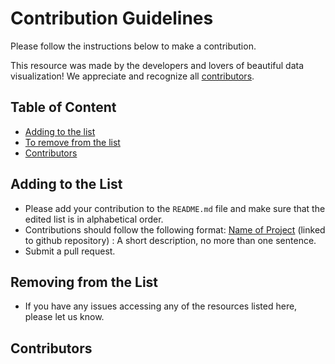 # Contribution Guidelines

Please follow the instructions below to make a contribution.

This resource was made by the developers and lovers of beautiful data visualization! We appreciate and recognize all [contributors](#contributors).

## Table of Content

- [Adding to the list](#adding-to-the-list)
- [To remove from the list](#to-remove-from-the-list)
- [Contributors](#contributors)

## Adding to the List

- Please add your contribution to the `README.md` file and make sure that the edited list is in alphabetical order.
- Contributions should follow the following format: [Name of Project]() (linked to github repository) : A short description, no more than one sentence.
- Submit a pull request.

## Removing from the List

- If you have any issues accessing any of the resources listed here, please let us know.

## Contributors
